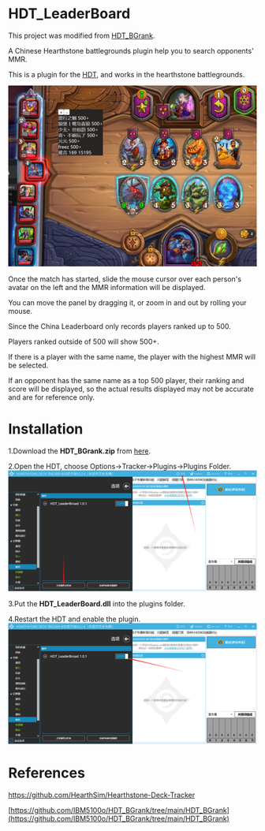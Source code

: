 # HDT_LeaderBoard
This project was modified from [HDT_BGrank](https://github.com/IBM5100o/HDT_BGrank).

A Chinese Hearthstone battlegrounds plugin help you to search opponents' MMR.

This is a plugin for the [HDT](https://github.com/HearthSim/Hearthstone-Deck-Tracker), and works in the hearthstone battlegrounds.

![image](.\image\image-20250518012711803.png)

Once the match has started, slide the mouse cursor over each person's avatar on the left and the MMR information will be displayed.

You can move the panel by dragging it, or zoom in and out by rolling your mouse.

Since the China Leaderboard only records players ranked up to 500.

Players ranked outside of 500 will show 500+.

If there is a player with the same name, the player with the highest MMR will be selected.

If an opponent has the same name as a top 500 player, their ranking and score will be displayed, so the actual results displayed may not be accurate and are for reference only.

# Installation

1.Download the **HDT_BGrank.zip** from [here](https://wwpx.lanzouy.com/b011lb30ti密码:btku).

2.Open the HDT, choose Options->Tracker->Plugins->Plugins Folder.
![image](.\image\image-20250518014231298.png)

3.Put the **HDT_LeaderBoard.dll** into the plugins folder.

4.Restart the HDT and enable the plugin.
![image](.\image\image-20250518014309452.png)

# References

https://github.com/HearthSim/Hearthstone-Deck-Tracker

[https://github.com/IBM5100o/HDT_BGrank/tree/main/HDT_BGrank](https://github.com/IBM5100o/HDT_BGrank/tree/main/HDT_BGrank)
